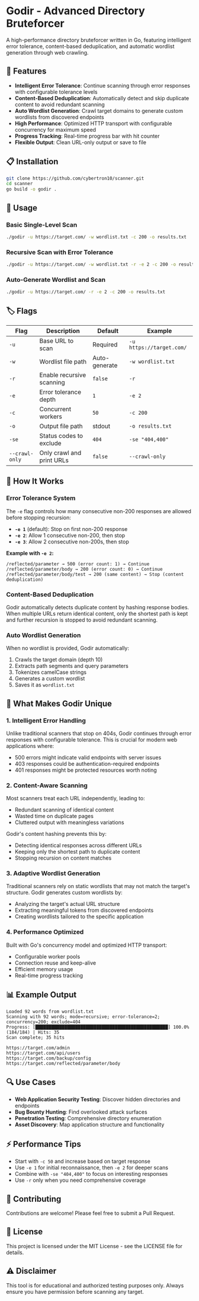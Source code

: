 # Godir - Advanced Directory Bruteforcer

A high-performance directory bruteforcer written in Go, featuring intelligent error tolerance, content-based deduplication, and automatic wordlist generation through web crawling.

## 🚀 Features

- **Intelligent Error Tolerance**: Continue scanning through error responses with configurable tolerance levels
- **Content-Based Deduplication**: Automatically detect and skip duplicate content to avoid redundant scanning
- **Auto Wordlist Generation**: Crawl target domains to generate custom wordlists from discovered endpoints
- **High Performance**: Optimized HTTP transport with configurable concurrency for maximum speed
- **Progress Tracking**: Real-time progress bar with hit counter
- **Flexible Output**: Clean URL-only output or save to file

## 📋 Installation

```bash
git clone https://github.com/cybertron10/scanner.git
cd scanner
go build -o godir .
```

## 🎯 Usage

### Basic Single-Level Scan
```bash
./godir -u https://target.com/ -w wordlist.txt -c 200 -o results.txt
```

### Recursive Scan with Error Tolerance
```bash
./godir -u https://target.com/ -w wordlist.txt -r -e 2 -c 200 -o results.txt
```

### Auto-Generate Wordlist and Scan
```bash
./godir -u https://target.com/ -r -e 2 -c 200 -o results.txt
```

## 🏷️ Flags

| Flag | Description | Default | Example |
|------|-------------|---------|---------|
| `-u` | Base URL to scan | Required | `-u https://target.com/` |
| `-w` | Wordlist file path | Auto-generate | `-w wordlist.txt` |
| `-r` | Enable recursive scanning | `false` | `-r` |
| `-e` | Error tolerance depth | `1` | `-e 2` |
| `-c` | Concurrent workers | `50` | `-c 200` |
| `-o` | Output file path | stdout | `-o results.txt` |
| `-se` | Status codes to exclude | `404` | `-se "404,400"` |
| `--crawl-only` | Only crawl and print URLs | `false` | `--crawl-only` |

## 🔧 How It Works

### Error Tolerance System

The `-e` flag controls how many consecutive non-200 responses are allowed before stopping recursion:

- **`-e 1`** (default): Stop on first non-200 response
- **`-e 2`**: Allow 1 consecutive non-200, then stop
- **`-e 3`**: Allow 2 consecutive non-200s, then stop

**Example with `-e 2`:**
```
/reflected/parameter → 500 (error count: 1) → Continue
/reflected/parameter/body → 200 (error count: 0) → Continue  
/reflected/parameter/body/test → 200 (same content) → Stop (content deduplication)
```

### Content-Based Deduplication

Godir automatically detects duplicate content by hashing response bodies. When multiple URLs return identical content, only the shortest path is kept and further recursion is stopped to avoid redundant scanning.

### Auto Wordlist Generation

When no wordlist is provided, Godir automatically:
1. Crawls the target domain (depth 10)
2. Extracts path segments and query parameters
3. Tokenizes camelCase strings
4. Generates a custom wordlist
5. Saves it as `wordlist.txt`

## 🎨 What Makes Godir Unique

### 1. **Intelligent Error Handling**
Unlike traditional scanners that stop on 404s, Godir continues through error responses with configurable tolerance. This is crucial for modern web applications where:
- 500 errors might indicate valid endpoints with server issues
- 403 responses could be authentication-required endpoints
- 401 responses might be protected resources worth noting

### 2. **Content-Aware Scanning**
Most scanners treat each URL independently, leading to:
- Redundant scanning of identical content
- Wasted time on duplicate pages
- Cluttered output with meaningless variations

Godir's content hashing prevents this by:
- Detecting identical responses across different URLs
- Keeping only the shortest path to duplicate content
- Stopping recursion on content matches

### 3. **Adaptive Wordlist Generation**
Traditional scanners rely on static wordlists that may not match the target's structure. Godir generates custom wordlists by:
- Analyzing the target's actual URL structure
- Extracting meaningful tokens from discovered endpoints
- Creating wordlists tailored to the specific application

### 4. **Performance Optimized**
Built with Go's concurrency model and optimized HTTP transport:
- Configurable worker pools
- Connection reuse and keep-alive
- Efficient memory usage
- Real-time progress tracking

## 📊 Example Output

```
Loaded 92 words from wordlist.txt
Scanning with 92 words; mode=recursive; error-tolerance=2; concurrency=200; exclude=404
Progress: [██████████████████████████████████████████████████] 100.0% (184/184) | Hits: 35
Scan complete; 35 hits

https://target.com/admin
https://target.com/api/users
https://target.com/backup/config
https://target.com/reflected/parameter/body
```

## 🔍 Use Cases

- **Web Application Security Testing**: Discover hidden directories and endpoints
- **Bug Bounty Hunting**: Find overlooked attack surfaces
- **Penetration Testing**: Comprehensive directory enumeration
- **Asset Discovery**: Map application structure and functionality

## ⚡ Performance Tips

- Start with `-c 50` and increase based on target response
- Use `-e 1` for initial reconnaissance, then `-e 2` for deeper scans
- Combine with `-se "404,400"` to focus on interesting responses
- Use `-r` only when you need comprehensive coverage

## 🤝 Contributing

Contributions are welcome! Please feel free to submit a Pull Request.

## 📄 License

This project is licensed under the MIT License - see the LICENSE file for details.

## ⚠️ Disclaimer

This tool is for educational and authorized testing purposes only. Always ensure you have permission before scanning any target.
